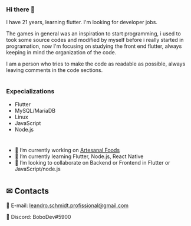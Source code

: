 ### Hi there 👋

I have 21 years, learning flutter. 
I'm looking for developer jobs.


The games in general was an inspiration to start programming, i used to took some source codes and modified by myself before i really started in programation, now I'm focusing on studying the front end flutter, always keeping in mind the organization of the code.

I am a person who tries to make the code as readable as possible, always leaving comments in the code sections.

#
### Expecializations
- Flutter
- MySQL/MariaDB
- Linux
- JavaScript
- Node.js

#
- 🔭 I’m currently working on [Artesanal Foods](https://github.com/LeandroTheDev/artesanal_foods)
- 🌱 I’m currently learning Flutter, Node.js, React Native
- 👯 I’m looking to collaborate on Backend or Frontend in Flutter or JavaScript/node.js
#
## ✉ Contacts
📩 E-mail: leandro.schmidt.profissional@gmail.com

💬 Discord: BoboDev#5900
